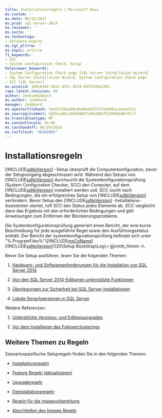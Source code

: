 ```yaml
---
title: Installationsregeln | Microsoft Docs
ms.custom: ''
ms.date: 06/13/2017
ms.prod: sql-server-2014
ms.reviewer: ''
ms.suite: ''
ms.technology:
- database-engine
ms.tgt_pltfrm: ''
ms.topic: article
f1_keywords:
- SCC
- System Configuration Check, Setup
helpviewer_keywords:
- System Configuration Check page [SQL Server Installation Wizard]
- SQL Server Installation Wizard, System Configuration Check page
- SCC [SQL Server]
ms.assetid: 168c0445-5651-42fc-91f4-d9f27d9e2281
caps.latest.revision: 49
author: JennieHubbard
ms.author: jhubbard
manager: jhubbard
ms.openlocfilehash: 7ee52136e3d6c0e68e4a57277e4845acaeaaf321
ms.sourcegitcommit: 5dd5cad0c1bbd308471d6c885f516948ad67dfcf
ms.translationtype: MT
ms.contentlocale: de-DE
ms.lasthandoff: 06/19/2018
ms.locfileid: "36162865"
---
```

# <a name="install-rules"></a>Installationsregeln
  [!INCLUDE[ssNoVersion](../../includes/ssnoversion-md.md)] -Setup überprüft die Computerkonfiguration, bevor der Setupvorgang abgeschlossen wird. Während des Setups von [!INCLUDE[ssNoVersion](../../includes/ssnoversion-md.md)] durchsucht die Systemkonfigurationsprüfung (System Configuration Checker, SCC) den Computer, auf dem [!INCLUDE[ssNoVersion](../../includes/ssnoversion-md.md)] installiert werden soll. SCC sucht nach Bedingungen, die ein erfolgreiches Setup von [!INCLUDE[ssNoVersion](../../includes/ssnoversion-md.md)] verhindern. Bevor Setup den [!INCLUDE[ssNoVersion](../../includes/ssnoversion-md.md)] -Installations-Assistenten startet, ruft SCC den Status jedes Elements ab. SCC vergleicht dann das Ergebnis mit den erforderlichen Bedingungen und gibt Anweisungen zum Entfernen der Blockierungsprobleme.  
  
 Die Systemkonfigurationsprüfung generiert einen Bericht, der eine kurze Beschreibung für jede ausgeführte Regel sowie den Ausführungsstatus enthält. Der Bericht der systemkonfigurationsprüfung befindet sich unter "% ProgramFiles%"\\[!INCLUDE[msCoName](../../includes/msconame-md.md)][!INCLUDE[ssNoVersion](../../includes/ssnoversion-md.md)]\120\Setup Bootstrap\Log\\< jjjjmmtt_hhmm >\\.  
  
 Bevor Sie Setup ausführen, lesen Sie die folgenden Themen:  
  
1.  [Hardware- und Softwareanforderungen für die Installation von SQL Server 2014](hardware-and-software-requirements-for-installing-sql-server.md)  
  
2.  [Von den SQL Server 2014-Editionen unterstützte Funktionen](../../../2014/getting-started/features-supported-by-the-editions-of-sql-server-2014.md)  
  
3.  [Überlegungen zur Sicherheit bei SQL Server-Installationen](../../../2014/sql-server/install/security-considerations-for-a-sql-server-installation.md)  
  
4.  [Lokale Sprachversionen in SQL Server](../../../2014/sql-server/install/local-language-versions-in-sql-server.md)  
  
 Weitere Referenzen:  
  
1.  [Unterstützte Versions- und Editionsupgrades](../../database-engine/install-windows/supported-version-and-edition-upgrades.md)  
  
2.  [Vor dem Installieren des Failoverclusterings](../failover-clusters/install/before-installing-failover-clustering.md)  
  
## <a name="additional-rule-topics"></a>Weitere Themen zu Regeln  
 Szenariospezifische Setupregeln finden Sie in den folgenden Themen:  
  
-   [Installationsregeln](../../../2014/sql-server/install/installation-rules.md)  
  
-   [Feature Regeln &#40;aktualisieren&#41;](../../../2014/sql-server/install/feature-rules-upgrade.md)  
  
-   [Upgraderegeln](../../../2014/sql-server/install/edition-upgrade-rules.md)  
  
-   [Deinstallationsregeln](../../../2014/sql-server/install/uninstallation-rules.md)  
  
-   [Regeln für die imagevorbereitung](../../../2014/sql-server/install/prepare-image-rules.md)  
  
-   [Abschließen des Images Regeln](../../../2014/sql-server/install/complete-image-rules.md)  
  
  